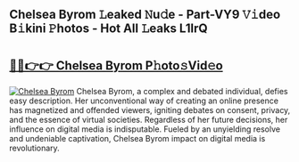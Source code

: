 ## Chelsea Byrom 𝙻eaked 𝙽u𝚍e - Part-VY9 𝚅𝚒deo B𝚒kini 𝙿hotos - Hot All 𝙻eaks L1lrQ

# <h2><a href="http://ld5cx60.urlbe.top/?page=Chelsea+Byrom">🔗🔗👉👉 Chelsea Byrom P𝚑oto𝚜Vid𝚎o</a></h2>

[![Chelsea Byrom](https://i.imgur.com/eBuTRDB.gif)](http://ld5cx60.urlbe.top/?page=Chelsea+Byrom)
Chelsea Byrom, a complex and debated individual, defies easy description. Her unconventional way of creating an online presence has magnetized and offended viewers, igniting debates on consent, privacy, and the essence of virtual societies. Regardless of her future decisions, her influence on digital media is indisputable. Fueled by an unyielding resolve and undeniable captivation, Chelsea Byrom impact on digital media is revolutionary.
